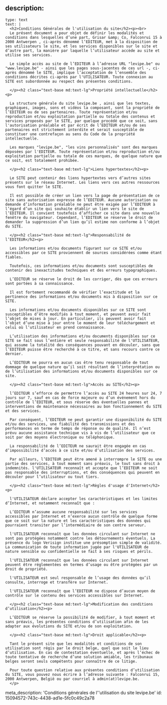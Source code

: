 description:
  -
    type: text
    text: |
      <h2>Conditions Générales de l'utilisation du site</h2><p><br>
      Le présent document a pour objet de définir les modalités et conditions dans lesquelles d’une part, Grisar &amp; Co, Falconrui 15 à 2000 Antwerpen , ci-après dénommé l’EDITEUR, met à la disposition de ses utilisateurs le site, et les services disponibles sur le site et d’autre part, la manière par laquelle l’utilisateur accède au site et utilise ses services.
      
      Le simple accès au site de l’EDITEUR à l’adresse URL "levipe.be" ou "www.levipe.be" - ainsi que les pages sous-jacentes de ces url -, ci-après dénommé le SITE, implique l’acceptation de l’ensemble des conditions décrites ci-après par l'UTILISATEUR. Toute connexion au SITE est subordonnée au respect des présentes conditions.
      
      </p><h2 class="text-base md:text-lg">Propriété intellectuelle</h2><p>
      
      La structure générale du site levipe.be , ainsi que les textes, graphiques, images, sons et vidéos la composant, sont la propriété de l’EDITEUR ou de ses partenaires. Toute représentation et/ou reproduction et/ou exploitation partielle ou totale des contenus et services proposés par le SITE, par quelque procédé que ce soit, sans l'autorisation préalable et par écrit de l’EDITEUR et/ou de ses partenaires est strictement interdite et serait susceptible de constituer une contrefaçon au sens du Code de la propriété intellectuelle.
      
      Les marques "levipe.be", "les vins personnalisés" sont des marques déposées par l'EDITEUR. Toute représentation et/ou reproduction et/ou exploitation partielle ou totale de ces marques, de quelque nature que ce soit, est totalement prohibée.
      
      </p><h2 class="text-base md:text-lg">Liens hypertextes</h2><p>
      
      Le SITE peut contenir des liens hypertextes vers d’autres sites présents sur le réseau Internet. Les liens vers ces autres ressources vous font quitter le SITE.
      
      Il est possible de créer un lien vers la page de présentation de ce site sans autorisation expresse de l’EDITEUR. Aucune autorisation ou demande d’information préalable ne peut être exigée par l’EDITEUR à l’égard d’un site qui souhaite établir un lien vers le site de l’EDITEUR. Il convient toutefois d’afficher ce site dans une nouvelle fenêtre du navigateur. Cependant, l’EDITEUR se réserve le droit de demander la suppression d’un lien qu’il estime non conforme à l’objet du SITE.
      
      </p><h2 class="text-base md:text-lg">Responsabilité de l’EDITEUR</h2><p>
      
      Les informations et/ou documents figurant sur ce SITE et/ou accessibles par ce SITE proviennent de sources considérées comme étant fiables.
      
      Toutefois, ces informations et/ou documents sont susceptibles de contenir des inexactitudes techniques et des erreurs typographiques.
      
      L’EDITEUR se réserve le droit de les corriger, dès que ces erreurs sont portées à sa connaissance.
      
      Il est fortement recommandé de vérifier l’exactitude et la pertinence des informations et/ou documents mis à disposition sur ce SITE.
      
      Les informations et/ou documents disponibles sur ce SITE sont susceptibles d’être modifiés à tout moment, et peuvent avoir fait l’objet de mises à jour. En particulier, ils peuvent avoir fait l’objet d’une mise à jour entre le moment de leur téléchargement et celui où l’utilisateur en prend connaissance.
      
      L’utilisation des informations et/ou documents disponibles sur ce SITE se fait sous l’entière et seule responsabilité de l'UTILISATEUR, qui assume la totalité des conséquences pouvant en découler, sans que l’EDITEUR puisse être recherché à ce titre, et sans recours contre ce dernier.
      
      L’EDITEUR ne pourra en aucun cas être tenu responsable de tout dommage de quelque nature qu’il soit résultant de l’interprétation ou de l’utilisation des informations et/ou documents disponibles sur ce site.
      
      </p><h2 class="text-base md:text-lg">Accès au SITE</h2><p>
      
      l’EDITEUR s’efforce de permettre l’accès au SITE 24 heures sur 24, 7 jours sur 7, sauf en cas de force majeure ou d’un événement hors du contrôle de l’EDITEUR, et sous réserve des éventuelles pannes et interventions de maintenance nécessaires au bon fonctionnement du SITE et des services.
      
      Par conséquent, l’EDITEUR ne peut garantir une disponibilité du SITE et/ou des services, une fiabilité des transmissions et des performances en terme de temps de réponse ou de qualité. Il n’est prévu aucune assistance technique vis à vis de l’utilisateur que ce soit par des moyens électronique ou téléphonique.
      
      La responsabilité de l’EDITEUR ne saurait être engagée en cas d’impossibilité d’accès à ce site et/ou d’utilisation des services.
      
      Par ailleurs, l’EDITEUR peut être amené à interrompre le SITE ou une partie des services, à tout moment sans préavis, le tout sans droit à indemnités. l'UTILISATEUR reconnaît et accepte que l’EDITEUR ne soit pas responsable des interruptions, et des conséquences qui peuvent en découler pour l’utilisateur ou tout tiers.
      
      </p><h2 class="text-base md:text-lg">Règles d'usage d'Internet</h2><p>
      
      l'UTILISATEUR déclare accepter les caractéristiques et les limites d’Internet, et notamment reconnaît que :
      
      L’EDITEUR n’assume aucune responsabilité sur les services accessibles par Internet et n’exerce aucun contrôle de quelque forme que ce soit sur la nature et les caractéristiques des données qui pourraient transiter par l’intermédiaire de son centre serveur.
      
      l'UTILISATEUR reconnaît que les données circulant sur Internet ne sont pas protégées notamment contre les détournements éventuels. La présence du logo Verisign institue une présomption simple de validité. La communication de toute information jugée par l'UTILISATEUR de nature sensible ou confidentielle se fait à ses risques et périls.
      
      l'UTILISATEUR reconnaît que les données circulant sur Internet peuvent être réglementées en termes d’usage ou être protégées par un droit de propriété.
      
      l'UTILISATEUR est seul responsable de l’usage des données qu’il consulte, interroge et transfère sur Internet.
      
      l'UTILISATEUR reconnaît que l’EDITEUR ne dispose d’aucun moyen de contrôle sur le contenu des services accessibles sur Internet.
      
      </p><h2 class="text-base md:text-lg">Modification des conditions d’utilisation</h2><p>
      
      L’EDITEUR se réserve la possibilité de modifier, à tout moment et sans préavis, les présentes conditions d’utilisation afin de les adapter aux évolutions du SITE et/ou de son exploitation.
      
      </p><h2 class="text-base md:text-lg">Droit applicable</h2><p>
      
      Tant le présent site que les modalités et conditions de son utilisation sont régis par le droit belge, quel que soit le lieu d’utilisation. En cas de contestation éventuelle, et après l’échec de toute tentative de recherche d’une solution amiable, les tribunaux belges seront seuls compétents pour connaître de ce litige.
      
      Pour toute question relative aux présentes conditions d’utilisation du SITE, vous pouvez nous écrire à l’adresse suivante : Falconrui 15, 2000 Antwerpen, België ou par courriel à admin(at)levipe.be.
      </p>
meta_description: 'Conditions générales de l''utilisation du site levipe.be'
id: 15094572-743c-4438-ad1e-5fc0c49c2a78
